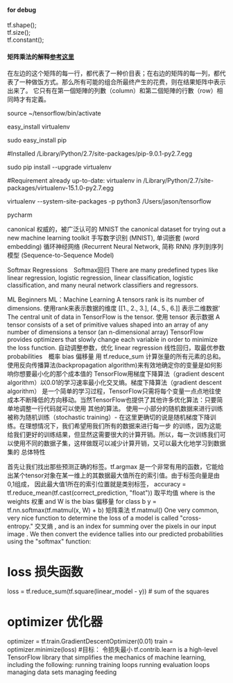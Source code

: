 #### for debug
tf.shape();  
tf.size();  
tf.constant();  

#### 矩阵乘法的解释[参考这里](https://www.zhihu.com/question/21351965)
在左边的这个矩阵的每一行，都代表了一种价目表；在右边的矩阵的每一列，都代表了一种做饭方式。那么所有可能的组合所最终产生的花费，则在结果矩阵中表示出来了。
它只有在第一個矩陣的列數（column）和第二個矩陣的行數（row）相同時才有定義。

source ~/tensorflow/bin/activate

easy_install virtualenv

sudo easy_install pip

#Installed /Library/Python/2.7/site-packages/pip-9.0.1-py2.7.egg

sudo pip install --upgrade virtualenv

#Requirement already up-to-date: virtualenv in /Library/Python/2.7/site-packages/virtualenv-15.1.0-py2.7.egg


virtualenv --system-site-packages -p python3 /Users/jason/tensorflow

pycharm

canonical 权威的，被广泛认可的
MNIST the canonical dataset for trying out a new machine learning toolkit
手写数字识别 (MNIST),
单词嵌套 (word embedding)
循环神经网络 (Recurrent Neural Network, 简称 RNN)
序列到序列模型 (Sequence-to-Sequence Model)

Softmax Regressions　Softmax回归
 There are many predefined types like 
 linear regression,
 logistic regression, 
 linear classification, 
 logistic classification, and
 many neural network classifiers and regressors.

ML Beginners ML：Machine Learning
A tensors rank is its number of dimensions. 使用rank来表示数据的维度  [[1., 2., 3.], [4., 5., 6.]] 表示二维数据‘
The central unit of data in TensorFlow is the tensor.  使用 tensor 表示数据
A tensor consists of a set of primitive values shaped into an array of any number of dimensions
a tensor (an n-dimensional array)
TensorFlow provides optimizers that slowly change each variable in order to minimize the loss function. 自动调整参数，优化
linear regression 线性回归，取最优参数
probabilities　概率
bias 偏移量
用 tf.reduce_sum 计算张量的所有元素的总和。
使用反向传播算法(backpropagation algorithm)来有效地确定你的变量是如何影响你想要最小化的那个成本值的
TensorFlow用梯度下降算法（gradient descent algorithm）以0.01的学习速率最小化交叉熵。梯度下降算法（gradient descent algorithm）
是一个简单的学习过程，TensorFlow只需将每个变量一点点地往使成本不断降低的方向移动。当然TensorFlow也提供了其他许多优化算法：只要简单地调整一行代码就可以使用
其他的算法。
使用一小部分的随机数据来进行训练被称为随机训练（stochastic training）- 在这里更确切的说是随机梯度下降训练。在理想情况下，我们希望用我们所有的数据来进行每一步
的训练，因为这能给我们更好的训练结果，但显然这需要很大的计算开销。所以，每一次训练我们可以使用不同的数据子集，这样做既可以减少计算开销，又可以最大化地学习到数据集的
总体特性

首先让我们找出那些预测正确的标签。tf.argmax 是一个非常有用的函数，它能给出某个tensor对象在某一维上的其数据最大值所在的索引值。由于标签向量是由0,1组成，
因此最大值1所在的索引位置就是类别标签，
accuracy = tf.reduce_mean(tf.cast(correct_prediction, "float")) 取平均值
where 
 is the weights 权重 and W
 is the bias 偏移量 for class  b
 y = tf.nn.softmax(tf.matmul(x, W) + b)  矩阵乘法 tf.matmul()
 One very common, very nice function to determine the loss of a model is called "cross-entropy."  交叉熵
, and 
 is an index for summing over the pixels in our input image 
. We then convert the evidence tallies into our predicted probabilities 
 using the "softmax" function:

# loss 损失函数
loss = tf.reduce_sum(tf.square(linear_model - y)) # sum of the squares
# optimizer 优化器
optimizer = tf.train.GradientDescentOptimizer(0.01)
train = optimizer.minimize(loss) #目标： 令损失最小
tf.contrib.learn is a high-level TensorFlow library that simplifies the mechanics of machine learning, including the following:
running training loops
running evaluation loops
managing data sets
managing feeding




